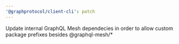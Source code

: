 ```yaml
---
'@graphprotocol/client-cli': patch
---
```


Update internal GraphQL Mesh dependecies in order to allow custom package prefixes besides @graphql-mesh/\*
